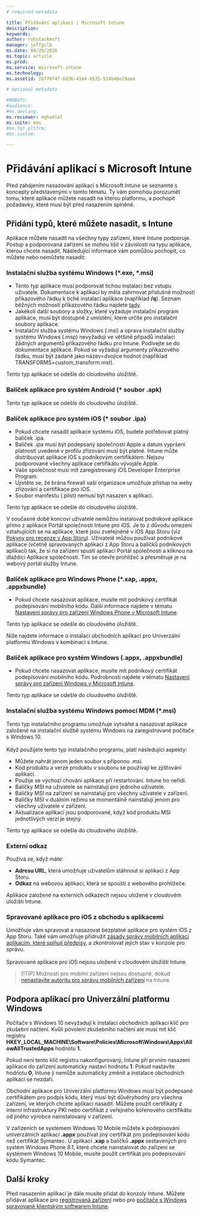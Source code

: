 ```yaml
---
# required metadata

title: Přidávání aplikací | Microsoft Intune
description:
keywords:
author: robstackmsft
manager: jeffgilb
ms.date: 04/28/2016
ms.topic: article
ms.prod:
ms.service: microsoft-intune
ms.technology:
ms.assetid: 2b770f4f-6d36-41e4-b535-514b46e29aaa

# optional metadata

#ROBOTS:
#audience:
#ms.devlang:
ms.reviewer: mghadial
ms.suite: ems
#ms.tgt_pltfrm:
#ms.custom:

---
```


# Přidávání aplikací s Microsoft Intune
Před zahájením nasazování aplikací s Microsoft Intune se seznamte s koncepty představenými v tomto tématu. Ty vám pomohou porozumět tomu, které aplikace můžete nasadit na kterou platformu, a pochopit požadavky, které musí být před nasazením splněné.

## Přidání typů, které můžete nasadit, s Intune
Aplikace můžete nasadit na všechny typy zařízení, které Intune podporuje. Postup a podporovaná zařízení se mohou lišit v závislosti na typu aplikace, kterou chcete nasadit. Následující informace vám pomůžou pochopit, co můžete nebo nemůžete nasadit:


### **Instalační služba systému Windows (&#42;.exe, &#42;.msi)**
- Tento typ aplikace musí podporovat tichou instalaci bez vstupu uživatele. Dokumentace k aplikaci by měla zahrnovat příslušné možnosti příkazového řádku k tiché instalaci aplikace (například **/q**). Seznam běžných možností příkazového řádku najdete [tady](https://support.microsoft.com/en-us/kb/227091).
- Jakékoli další soubory a složky, které vyžaduje instalační program aplikace, musí být dostupné z umístění, které určíte pro instalační soubory aplikace.
- Instalační služba systému Windows (.msi) a oprava instalační služby systému Windows (.msp) nevyžadují ve většině případů instalaci žádných argumentů příkazového řádku pro Intune. Podívejte se do dokumentace aplikace. Pokud se vyžadují argumenty příkazového řádku, musí být zadané jako název=dvojice hodnot (například TRANSFORMS=custom_transform.mst).

Tento typ aplikace se odešle do cloudového úložiště.
### **Balíček aplikace pro systém Android (&#42; soubor .apk)**
Tento typ aplikace se odešle do cloudového úložiště.
### **Balíček aplikace pro systém iOS (&#42; soubor .ipa)**
- Pokud chcete nasadit aplikace systému iOS, budete potřebovat platný balíček .ipa.
- Balíček .ipa musí být podepsaný společností Apple a datum vypršení platnosti uvedené v profilu zřizování musí být platné. Intune může distribuovat aplikace iOS s podnikovým certifikátem. Nejsou podporované všechny aplikace certifikátu vývojáře Apple.
- Vaše společnost musí mít zaregistrovaný iOS Developer Enterprise Program.
- Ujistěte se, že brána firewall vaší organizace umožňuje přístup na weby zřizování a certifikace pro iOS.
- Soubor manifestu (.plist) nemusí být nasazen s aplikací.

Tento typ aplikace se odešle do cloudového úložiště.

V současné době koncoví uživatelé nemůžou instalovat podnikové aplikace přímo z aplikace Portál společnosti Intune pro iOS. Je to z důvodu omezení vztahujících se na aplikace, které jsou zveřejněné v iOS App Storu (viz [Pokyny pro recenze v App Storu](https://developer.apple.com/app-store/review/guidelines/)). Uživatelé můžou používat podnikové aplikace (včetně spravovaných aplikací z App Storu a balíčků podnikových aplikací) tak, že si na zařízení spustí aplikaci Portál společnosti a kliknou na dlaždici Aplikace společnosti. Tím se otevře prohlížeč a přesměruje je na webový portál služby Intune.

### **Balíček aplikace pro Windows Phone (&#42;.xap, .appx, .appxbundle)**
- Pokud chcete nasazovat aplikace, musíte mít podnikový certifikát podepisování mobilního kódu. Další informace najdete v tématu [Nastavení správy pro zařízení Windows Phone v Microsoft Intune](set-up-windows-phone-management-with-microsoft-intune.md).

Tento typ aplikace se odešle do cloudového úložiště.

Níže najdete informace o instalaci obchodních aplikací pro Univerzální platformu Windows v kombinaci s Intune.

### **Balíček aplikace pro systém Windows (.appx, .appxbundle)**
- Pokud chcete nasazovat aplikace, musíte mít podnikový certifikát podepisování mobilního kódu. Podrobnosti najdete v tématu [Nastavení správy pro zařízení Windows v Microsoft Intune](set-up-windows-device-management-with-microsoft-intune.md).

Tento typ aplikace se odešle do cloudového úložiště.
### **Instalační služba systému Windows pomocí MDM (&#42;.msi)**
Tento typ instalačního programu umožňuje vytvářet a nasazovat aplikace založené na instalační službě systému Windows na zaregistrované počítače s Windows 10.<br /><br />Když použijete tento typ instalačního programu, platí následující aspekty:
- Můžete nahrát jenom jeden soubor s příponou .msi.
- Kód produktu a verze produktu v souboru se používají ke zjišťování aplikací.
- Použije se výchozí chování aplikace při restartování. Intune ho neřídí.
- Balíčky MSI na uživatele se nainstalují pro jednoho uživatele.
- Balíčky MSI na zařízení se nainstalují pro všechny uživatele v zařízení.
- Balíčky MSI v duálním režimu se momentálně nainstalují jenom pro všechny uživatele v zařízení.
- Aktualizace aplikací jsou podporované, když kód produktu MSI jednotlivých verzí je stejný.

Tento typ aplikace se odešle do cloudového úložiště.
### **Externí odkaz**
Používá se, když máte:
- **Adresu URL**, která umožňuje uživatelům stáhnout si aplikaci z App Storu.
- **Odkaz** na webovou aplikaci, která se spouští z webového prohlížeče.

Aplikace založené na externích odkazech nejsou uložené v cloudovém úložišti Intune.
### **Spravované aplikace pro iOS z obchodu s aplikacemi**
Umožňuje vám spravovat a nasazovat bezplatné aplikace pro systém iOS z App Storu. Také vám umožňuje přidružit [zásady správy mobilních aplikací](configure-and-deploy-mobile-application-management-policies-in-the-microsoft-intune-console.md) [aplikacím, které splňují předpisy](https://www.microsoft.com/en-us/server-cloud/products/microsoft-intune/partners.aspx), a zkontrolovat jejich stav v konzole pro správu.<br /><br />Spravované aplikace pro iOS nejsou uložené v cloudovém úložišti Intune.
> [!TIP] Možnosti pro mobilní zařízení nejsou dostupné, dokud [nenastavíte autoritu pro správu mobilních zařízení](get-ready-to-enroll-devices-in-microsoft-intune.md) na Intune.

## Podpora aplikací pro Univerzální platformu Windows
Počítače s Windows 10 nevyžadují k instalaci obchodních aplikací klíč pro zkušební načtení. Kvůli povolení zkušebního načtení ale musí mít klíč registru **HKEY_LOCAL_MACHINE\Software\Policies\Microsoft\Windows\Appx\AllowAllTrustedApps** hodnotu **1**.

Pokud není tento klíč registru nakonfigurovaný, Intune při prvním nasazení aplikace do zařízení automaticky nastaví hodnotu **1**. Pokud nastavíte hodnotu **0**, Intune ji nemůže automaticky změnit a instalace obchodních aplikací se nezdaří.

Obchodní aplikace pro Univerzální platformu Windows musí být podepsané certifikátem pro podpis kódu, který musí být důvěryhodný pro všechna zařízení, ve kterých chcete aplikaci nasadit. Můžete použít certifikáty z interní infrastruktury PKI nebo certifikát z veřejného kořenového certifikátu od jiného výrobce nainstalovaný v zařízení.

V zařízeních se systémem Windows 10 Mobile můžete k podepisování univerzálních aplikací **.appx** používat jiný certifikát pro podepisování kódu než certifikát Symantec. U aplikací **.xap** a balíčků **.appx** sestavených pro systém Windows Phone 8.1, které chcete nainstalovat do zařízení se systémem Windows 10 Mobile, musíte použít certifikát pro podepisování kódu Symantec.

## Další kroky 

Před nasazením aplikací je dále musíte přidat do konzoly Intune. Můžete přidávat aplikace pro [registrovaná zařízení](add-apps-for-mobile-devices-in-microsoft-intune.md) nebo pro [počítače s Windows spravované klientským softwarem Intune](add-apps-for-windows-pcs-in-microsoft-intune.md).

<!--HONumber=Jun16_HO2-->


